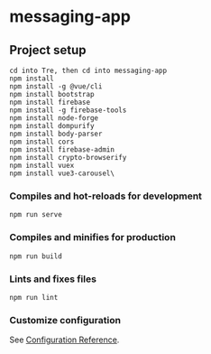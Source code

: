# messaging-app

## Project setup
```
cd into Tre, then cd into messaging-app
npm install
npm install -g @vue/cli
npm install bootstrap
npm install firebase
npm install -g firebase-tools
npm install node-forge
npm install dompurify
npm install body-parser
npm install cors
npm install firebase-admin
npm install crypto-browserify
npm install vuex
npm install vue3-carousel\

```

### Compiles and hot-reloads for development
```
npm run serve
```

### Compiles and minifies for production
```
npm run build
```

### Lints and fixes files
```
npm run lint
```

### Customize configuration
See [Configuration Reference](https://cli.vuejs.org/config/).
